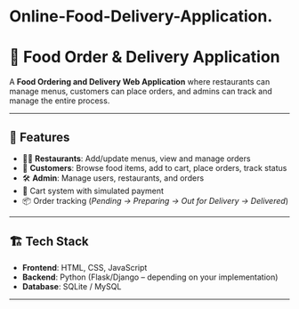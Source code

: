 # Online-Food-Delivery-Application.

# 🍴 Food Order & Delivery Application

A **Food Ordering and Delivery Web Application** where restaurants can manage menus, customers can place orders, and admins can track and manage the entire process.

---

## 🚀 Features
- 👨‍🍳 **Restaurants**: Add/update menus, view and manage orders  
- 👤 **Customers**: Browse food items, add to cart, place orders, track status  
- 🛠️ **Admin**: Manage users, restaurants, and orders  
- 🛒 Cart system with simulated payment  
- 📦 Order tracking (*Pending → Preparing → Out for Delivery → Delivered*)  

---

## 🏗️ Tech Stack
- **Frontend**: HTML, CSS, JavaScript  
- **Backend**: Python (Flask/Django – depending on your implementation)  
- **Database**: SQLite / MySQL  

---
